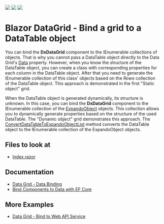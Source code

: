 <!-- default badges list -->
![](https://img.shields.io/endpoint?url=https://codecentral.devexpress.com/api/v1/VersionRange/209830985/20.2.6%2B)
[![](https://img.shields.io/badge/Open_in_DevExpress_Support_Center-FF7200?style=flat-square&logo=DevExpress&logoColor=white)](https://supportcenter.devexpress.com/ticket/details/T816800)
[![](https://img.shields.io/badge/📖_How_to_use_DevExpress_Examples-e9f6fc?style=flat-square)](https://docs.devexpress.com/GeneralInformation/403183)
<!-- default badges end -->

# Blazor DataGrid - Bind a grid to a DataTable object

You can bind the **DxDataGrid** component to the IEnumerable collections of objects. That is why you cannot pass a DataTable object directly to the Data Grid's [Data](https://docs.devexpress.com/Blazor/DevExpress.Blazor.DxDataGrid-1.Data) property. However, when you know the structure of the DataTable object, you can create a class with corresponding properties for each column in the DataTable object. After that you need to generate the IEnumerable collection of this class' objects based on the *Rows* collection of the DataTable object. 
This approach is demonstrated in the first "Static object" grid.

When the DataTable object is generated dynamically, its structure is unknown. In this case, you can bind the **DxDataGrid** component to the IEnumerable collection of the [ExpandoObject](https://docs.microsoft.com/en-us/dotnet/api/system.dynamic.expandoobject?view=netframework-4.8) objects. This collection allows you to dynamically generate properties based on the structure of the used DataTable. The "Dynamic object" grid demonstrates this approach. The [ConvertDataTableToExpandoObjectList](./CS/DataGridBindingToDataTable/Pages/Index.razor#L66) method converts the DataTable object to the IEnumerable collection of the ExpandoObject objects.

<!-- default file list -->
## Files to look at

* [Index.razor](./CS/DataGridBindingToDataTable/Pages/Index.razor)
<!-- default file list end -->

## Documentation

* [Data Grid - Data Binding](http://docs.devexpress.devx/Blazor/DevExpress.Blazor.DxDataGrid-1.Data)
* [Bind Components to Data with EF Core](https://docs.devexpress.com/Blazor/403167/common-concepts/bind-data-grid-to-data-from-entity-framework-core)

## More Examples

* [Data Grid - Bind to Web API Service](https://github.com/DevExpress-Examples/blazor-DxDataGrid-Bind-To-Web-Api-Service)